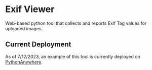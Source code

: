 # Exif Viewer
Web-based python tool that collects and reports Exif Tag values for uploaded images.

## Current Deployment
As of 7/12/2023, an example of this tool is currently deployed on [PythonAnywhere](http://willcamp.pythonanywhere.com/).
